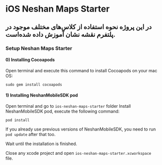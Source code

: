 
# iOS Neshan Maps Starter
## در این پروژه نحوه استفاده از کلاس‌های مختلف موجود در پلتفرم نقشه نشان آموزش داده شده‌است.


### Setup Neshan Maps Starter

#### 0) Installing Cocoapods
Open terminal and execute this command to install Cocoapods on your mac OS:

`sudo gem install cocoapods`


#### 1) Installing NeshanMobileSDK pod
Open terminal and go to `ios-neshan-maps-starter` folder 
Install NeshanMobileSDK pod, execute the following command:

`pod install`

If you already use previous versions of NeshanMobileSDK, you need to run `pod update` after that too.

Wait until the installation is finished.

Close any xcode project and open `ios-neshan-maps-starter.xcworkspace` file.

